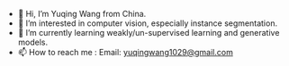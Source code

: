 - 👋 Hi, I’m Yuqing Wang from China.
- 👀 I’m interested in computer vision, especially instance segmentation. 
- 🌱 I’m currently learning weakly/un-supervised learning and generative models.
- 📫 How to reach me : Email: yuqingwang1029@gmail.com

<!---
Epiphqny/Epiphqny is a ✨ special ✨ repository because its `README.md` (this file) appears on your GitHub profile.
You can click the Preview link to take a look at your changes.
--->
